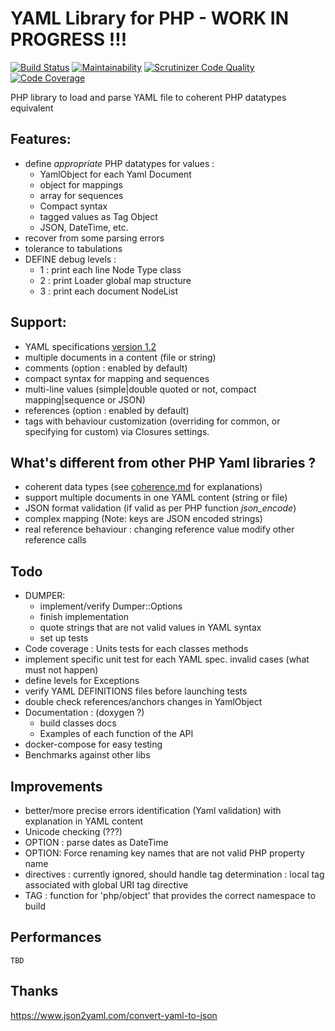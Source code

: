 # YAML Library for PHP - WORK IN PROGRESS !!!

[![Build Status](https://travis-ci.org/dallgoot/yaml.svg?branch=master)](https://travis-ci.org/dallgoot/yaml) [![Maintainability](https://api.codeclimate.com/v1/badges/dfae4b8e665a1d728e3d/maintainability)](https://codeclimate.com/github/dallgoot/yaml/maintainability) [![Scrutinizer Code Quality](https://scrutinizer-ci.com/g/dallgoot/yaml/badges/quality-score.png?b=master)](https://scrutinizer-ci.com/g/dallgoot/yaml/?branch=master) [![Code Coverage](https://scrutinizer-ci.com/g/dallgoot/yaml/badges/coverage.png?b=master)](https://scrutinizer-ci.com/g/dallgoot/yaml/?branch=master)

PHP library to load and parse YAML file to coherent PHP datatypes equivalent

## Features:

- define *appropriate* PHP datatypes for values :
    - YamlObject for each Yaml Document
    - object for mappings
    - array for sequences
    - Compact syntax
    - tagged values as Tag Object
    - JSON, DateTime, etc.
- recover from some parsing errors
- tolerance to tabulations
- DEFINE debug levels :
  - 1 : print each line Node Type class
  - 2 : print Loader global map structure
  - 3 : print each document NodeList

## Support:

- YAML specifications [version 1.2](http://yaml.org/spec/1.2/spec.html)
- multiple documents in a content (file or string)
- comments (option : enabled by default)
- compact syntax for mapping and sequences
- multi-line values (simple|double quoted or not, compact mapping|sequence or JSON)
- references (option : enabled by default)
- tags with behaviour customization (overriding for common, or specifying for custom) via Closures settings.

## What's different from other PHP Yaml libraries ?

- coherent data types (see [coherence.md](./documentation/coherence.md) for explanations)
- support multiple documents in one YAML content (string or file)
- JSON format validation (if valid as per PHP function *json_encode*)
- complex mapping (Note: keys are JSON encoded strings)
- real reference behaviour : changing reference value modify other reference calls

## Todo

- DUMPER:
  - implement/verify Dumper::Options
  - finish implementation
  - quote strings that are not valid values in YAML syntax
  - set up tests
- Code coverage : Units tests for each classes methods
- implement specific unit test for each YAML spec. invalid cases (what must not happen)
- define levels for Exceptions
- verify YAML DEFINITIONS files before launching tests
- double check references/anchors changes in YamlObject
- Documentation : (doxygen ?)
  - build classes docs
  - Examples of each function of the API
- docker-compose for easy testing
- Benchmarks against other libs

## Improvements

- better/more precise errors identification (Yaml validation) with explanation in YAML content
- Unicode checking (???)
- OPTION : parse dates as DateTime
- OPTION: Force renaming key names that are not valid PHP property name
- directives : currently ignored, should handle tag determination : local tag associated with global URI tag directive
- TAG : function for 'php/object' that provides the correct namespace to build

## Performances

    TBD

## Thanks

https://www.json2yaml.com/convert-yaml-to-json
